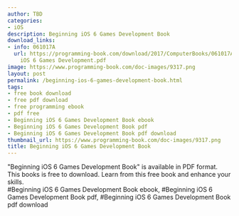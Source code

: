 ```yaml
---
author: TBD
categories:
- iOS
description: Beginning iOS 6 Games Development Book
download_links:
- info: 061017A
  url: https://programming-book.com/download/2017/ComputerBooks/061017A/Beginning
    iOS 6 Games Development.pdf
image: https://www.programming-book.com/doc-images/9317.png
layout: post
permalink: /beginning-ios-6-games-development-book.html
tags:
- free book download
- free pdf download
- free programming ebook
- pdf free
- Beginning iOS 6 Games Development Book ebook
- Beginning iOS 6 Games Development Book pdf
- Beginning iOS 6 Games Development Book pdf download
thumbnail_url: https://www.programming-book.com/doc-images/9317.png
title: Beginning iOS 6 Games Development Book
---
```


 
<div class="item-desc text-justify">
  "Beginning iOS 6 Games Development Book" is available in PDF format. This books is free to download. Learn from this free book and enhance your skills.
  <br>
  #Beginning iOS 6 Games Development Book ebook, #Beginning iOS 6 Games Development Book pdf, #Beginning iOS 6 Games Development Book pdf download
</div>
